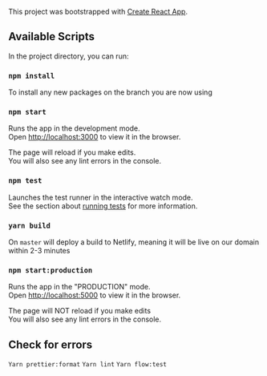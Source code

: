 This project was bootstrapped with [Create React App](https://github.com/facebook/create-react-app).

## Available Scripts

In the project directory, you can run:

### `npm install`

To install any new packages on the branch you are now using


### `npm start`

Runs the app in the development mode.<br />
Open [http://localhost:3000](http://localhost:3000) to view it in the browser.

The page will reload if you make edits.<br />
You will also see any lint errors in the console.

### `npm test`

Launches the test runner in the interactive watch mode.<br />
See the section about [running tests](https://facebook.github.io/create-react-app/docs/running-tests) for more information.


### `yarn build`

On `master` will deploy a build to Netlify, meaning it will be live on our domain within 2-3 minutes


### `npm start:production`

Runs the app in the "PRODUCTION" mode.<br />
Open [http://localhost:5000](http://localhost:5000) to view it in the browser.

The page will NOT reload if you make edits<br />
You will also see any lint errors in the console.


## Check for errors

`Yarn prettier:format`
`Yarn lint`
`Yarn flow:test`
